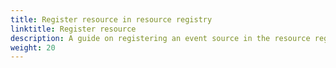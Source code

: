 ```yaml
---
title: Register resource in resource registry
linktitle: Register resource
description: A guide on registering an event source in the resource registry for authorization
weight: 20
---
```




